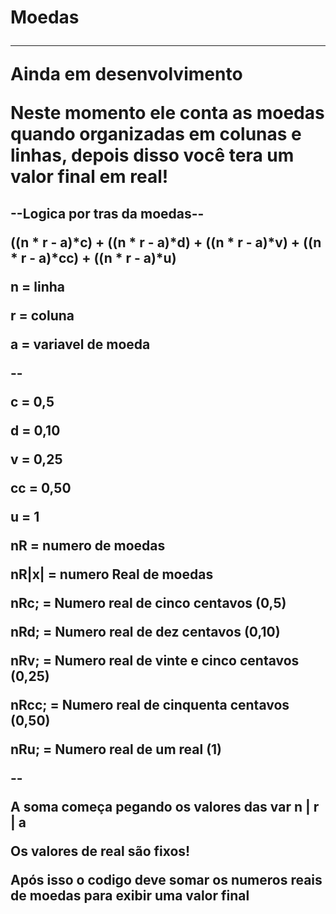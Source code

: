 <h1>Moedas</>
<hr>
<p>Ainda em desenvolvimento</>
<p>Neste momento ele conta as moedas quando organizadas em colunas e linhas, depois disso você tera um valor final em real!

<h2>--Logica por tras da moedas--</>

<p>((n * r - a)*c) + ((n * r - a)*d) + ((n * r - a)*v) + ((n * r - a)*cc) + ((n * r - a)*u)	</>
<p>n = linha</>
<p>r = coluna</>
<p>a = variavel de moeda</>
<p>--</>
<p>c = 0,5</></>
<p>d = 0,10</>
<p>v = 0,25</>
<p>cc = 0,50</>
<p>u = 1</>


<p>nR = numero de moedas</>

<p>nR|x| = numero Real de moedas</>

<p>nRc; = Numero real de cinco centavos (0,5)</>
<p>nRd; = Numero real de dez centavos (0,10)</>
<p>nRv; = Numero real de vinte e cinco centavos (0,25)</>
<p>nRcc; = Numero real de cinquenta centavos (0,50)</>
<p>nRu; = Numero real de um real (1)</>

<p>-- </>
<p>A soma começa pegando os valores das var n | r | a </>
<p>Os valores de real são fixos!</>

<p>Após isso o codigo deve somar os numeros reais de moedas para exibir uma valor final</>
